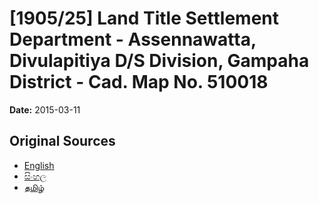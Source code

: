 # [1905/25] Land Title Settlement Department - Assennawatta, Divulapitiya D/S Division, Gampaha District - Cad. Map No. 510018

**Date:** 2015-03-11

## Original Sources

- [English](https://documents.gov.lk/view/extra-gazettes/2015/3/1905-25_E.pdf)
- [සිංහල](https://documents.gov.lk/view/extra-gazettes/2015/3/1905-25_S.pdf)
- [தமிழ்](https://documents.gov.lk/view/extra-gazettes/2015/3/1905-25_T.pdf)
